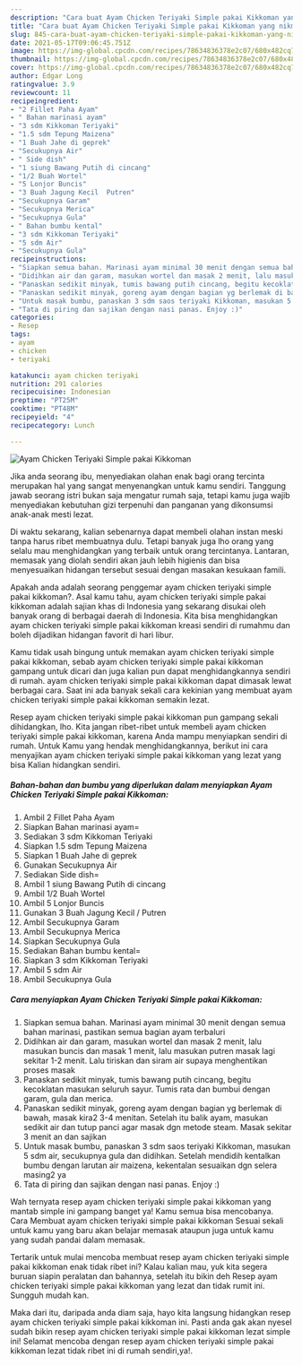 ```yaml
---
description: "Cara buat Ayam Chicken Teriyaki Simple pakai Kikkoman yang nikmat Untuk Jualan"
title: "Cara buat Ayam Chicken Teriyaki Simple pakai Kikkoman yang nikmat Untuk Jualan"
slug: 845-cara-buat-ayam-chicken-teriyaki-simple-pakai-kikkoman-yang-nikmat-untuk-jualan
date: 2021-05-17T09:06:45.751Z
image: https://img-global.cpcdn.com/recipes/78634836378e2c07/680x482cq70/ayam-chicken-teriyaki-simple-pakai-kikkoman-foto-resep-utama.jpg
thumbnail: https://img-global.cpcdn.com/recipes/78634836378e2c07/680x482cq70/ayam-chicken-teriyaki-simple-pakai-kikkoman-foto-resep-utama.jpg
cover: https://img-global.cpcdn.com/recipes/78634836378e2c07/680x482cq70/ayam-chicken-teriyaki-simple-pakai-kikkoman-foto-resep-utama.jpg
author: Edgar Long
ratingvalue: 3.9
reviewcount: 11
recipeingredient:
- "2 Fillet Paha Ayam"
- " Bahan marinasi ayam"
- "3 sdm Kikkoman Teriyaki"
- "1.5 sdm Tepung Maizena"
- "1 Buah Jahe di geprek"
- "Secukupnya Air"
- " Side dish"
- "1 siung Bawang Putih di cincang"
- "1/2 Buah Wortel"
- "5 Lonjor Buncis"
- "3 Buah Jagung Kecil  Putren"
- "Secukupnya Garam"
- "Secukupnya Merica"
- "Secukupnya Gula"
- " Bahan bumbu kental"
- "3 sdm Kikkoman Teriyaki"
- "5 sdm Air"
- "Secukupnya Gula"
recipeinstructions:
- "Siapkan semua bahan. Marinasi ayam minimal 30 menit dengan semua bahan marinasi, pastikan semua bagian ayam terbaluri"
- "Didihkan air dan garam, masukan wortel dan masak 2 menit, lalu masukan buncis dan masak 1 menit, lalu masukan putren masak lagi sekitar 1-2 menit. Lalu tiriskan dan siram air supaya menghentikan proses masak"
- "Panaskan sedikit minyak, tumis bawang putih cincang, begitu kecoklatan masukan seluruh sayur. Tumis rata dan bumbui dengan garam, gula dan merica."
- "Panaskan sedikit minyak, goreng ayam dengan bagian yg berlemak di bawah, masak kira2 3-4 menitan. Setelah itu balik ayam, masukan sedikit air dan tutup panci agar masak dgn metode steam. Masak sekitar 3 menit an dan sajikan"
- "Untuk masak bumbu, panaskan 3 sdm saos teriyaki Kikkoman, masukan 5 sdm air, secukupnya gula dan didihkan. Setelah mendidih kentalkan bumbu dengan larutan air maizena, kekentalan sesuaikan dgn selera masing2 ya"
- "Tata di piring dan sajikan dengan nasi panas. Enjoy :)"
categories:
- Resep
tags:
- ayam
- chicken
- teriyaki

katakunci: ayam chicken teriyaki 
nutrition: 291 calories
recipecuisine: Indonesian
preptime: "PT25M"
cooktime: "PT48M"
recipeyield: "4"
recipecategory: Lunch

---
```



![Ayam Chicken Teriyaki Simple pakai Kikkoman](https://img-global.cpcdn.com/recipes/78634836378e2c07/680x482cq70/ayam-chicken-teriyaki-simple-pakai-kikkoman-foto-resep-utama.jpg)

Jika anda seorang ibu, menyediakan olahan enak bagi orang tercinta merupakan hal yang sangat menyenangkan untuk kamu sendiri. Tanggung jawab seorang istri bukan saja mengatur rumah saja, tetapi kamu juga wajib menyediakan kebutuhan gizi terpenuhi dan panganan yang dikonsumsi anak-anak mesti lezat.

Di waktu  sekarang, kalian sebenarnya dapat membeli olahan instan meski tanpa harus ribet membuatnya dulu. Tetapi banyak juga lho orang yang selalu mau menghidangkan yang terbaik untuk orang tercintanya. Lantaran, memasak yang diolah sendiri akan jauh lebih higienis dan bisa menyesuaikan hidangan tersebut sesuai dengan masakan kesukaan famili. 



Apakah anda adalah seorang penggemar ayam chicken teriyaki simple pakai kikkoman?. Asal kamu tahu, ayam chicken teriyaki simple pakai kikkoman adalah sajian khas di Indonesia yang sekarang disukai oleh banyak orang di berbagai daerah di Indonesia. Kita bisa menghidangkan ayam chicken teriyaki simple pakai kikkoman kreasi sendiri di rumahmu dan boleh dijadikan hidangan favorit di hari libur.

Kamu tidak usah bingung untuk memakan ayam chicken teriyaki simple pakai kikkoman, sebab ayam chicken teriyaki simple pakai kikkoman gampang untuk dicari dan juga kalian pun dapat menghidangkannya sendiri di rumah. ayam chicken teriyaki simple pakai kikkoman dapat dimasak lewat berbagai cara. Saat ini ada banyak sekali cara kekinian yang membuat ayam chicken teriyaki simple pakai kikkoman semakin lezat.

Resep ayam chicken teriyaki simple pakai kikkoman pun gampang sekali dihidangkan, lho. Kita jangan ribet-ribet untuk membeli ayam chicken teriyaki simple pakai kikkoman, karena Anda mampu menyiapkan sendiri di rumah. Untuk Kamu yang hendak menghidangkannya, berikut ini cara menyajikan ayam chicken teriyaki simple pakai kikkoman yang lezat yang bisa Kalian hidangkan sendiri.

<!--inarticleads1-->

##### Bahan-bahan dan bumbu yang diperlukan dalam menyiapkan Ayam Chicken Teriyaki Simple pakai Kikkoman:

1. Ambil 2 Fillet Paha Ayam
1. Siapkan  Bahan marinasi ayam=
1. Sediakan 3 sdm Kikkoman Teriyaki
1. Siapkan 1.5 sdm Tepung Maizena
1. Siapkan 1 Buah Jahe di geprek
1. Gunakan Secukupnya Air
1. Sediakan  Side dish=
1. Ambil 1 siung Bawang Putih di cincang
1. Ambil 1/2 Buah Wortel
1. Ambil 5 Lonjor Buncis
1. Gunakan 3 Buah Jagung Kecil / Putren
1. Ambil Secukupnya Garam
1. Ambil Secukupnya Merica
1. Siapkan Secukupnya Gula
1. Sediakan  Bahan bumbu kental=
1. Siapkan 3 sdm Kikkoman Teriyaki
1. Ambil 5 sdm Air
1. Ambil Secukupnya Gula




<!--inarticleads2-->

##### Cara menyiapkan Ayam Chicken Teriyaki Simple pakai Kikkoman:

1. Siapkan semua bahan. Marinasi ayam minimal 30 menit dengan semua bahan marinasi, pastikan semua bagian ayam terbaluri
1. Didihkan air dan garam, masukan wortel dan masak 2 menit, lalu masukan buncis dan masak 1 menit, lalu masukan putren masak lagi sekitar 1-2 menit. Lalu tiriskan dan siram air supaya menghentikan proses masak
1. Panaskan sedikit minyak, tumis bawang putih cincang, begitu kecoklatan masukan seluruh sayur. Tumis rata dan bumbui dengan garam, gula dan merica.
1. Panaskan sedikit minyak, goreng ayam dengan bagian yg berlemak di bawah, masak kira2 3-4 menitan. Setelah itu balik ayam, masukan sedikit air dan tutup panci agar masak dgn metode steam. Masak sekitar 3 menit an dan sajikan
1. Untuk masak bumbu, panaskan 3 sdm saos teriyaki Kikkoman, masukan 5 sdm air, secukupnya gula dan didihkan. Setelah mendidih kentalkan bumbu dengan larutan air maizena, kekentalan sesuaikan dgn selera masing2 ya
1. Tata di piring dan sajikan dengan nasi panas. Enjoy :)




Wah ternyata resep ayam chicken teriyaki simple pakai kikkoman yang mantab simple ini gampang banget ya! Kamu semua bisa mencobanya. Cara Membuat ayam chicken teriyaki simple pakai kikkoman Sesuai sekali untuk kamu yang baru akan belajar memasak ataupun juga untuk kamu yang sudah pandai dalam memasak.

Tertarik untuk mulai mencoba membuat resep ayam chicken teriyaki simple pakai kikkoman enak tidak ribet ini? Kalau kalian mau, yuk kita segera buruan siapin peralatan dan bahannya, setelah itu bikin deh Resep ayam chicken teriyaki simple pakai kikkoman yang lezat dan tidak rumit ini. Sungguh mudah kan. 

Maka dari itu, daripada anda diam saja, hayo kita langsung hidangkan resep ayam chicken teriyaki simple pakai kikkoman ini. Pasti anda gak akan nyesel sudah bikin resep ayam chicken teriyaki simple pakai kikkoman lezat simple ini! Selamat mencoba dengan resep ayam chicken teriyaki simple pakai kikkoman lezat tidak ribet ini di rumah sendiri,ya!.

